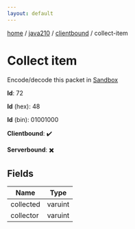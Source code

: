 ```yaml
---
layout: default
---
```


[home](/)  /  [java210](/protocol/java210)  /  [clientbound](/protocol/java210/clientbound)  /  collect-item

# Collect item

Encode/decode this packet in [Sandbox](../../../sandbox/java210#clientbound.collect_item)

**Id**: 72

**Id** (hex): 48

**Id** (bin): 01001000

**Clientbound**: ✔️

**Serverbound**: ✖️

## Fields

Name | Type
---|---
collected | varuint
collector | varuint
